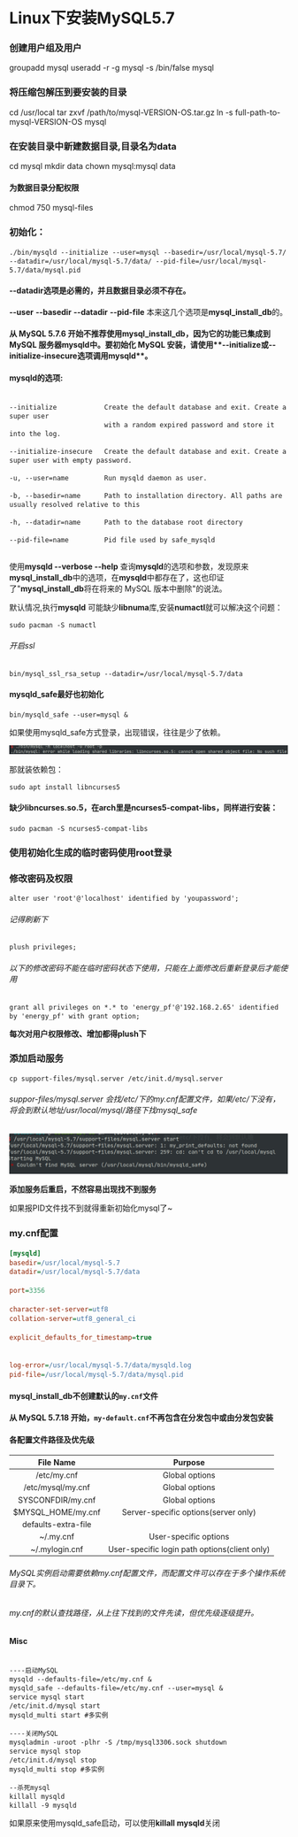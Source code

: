 # Linux下安装MySQL5.7


### 创建用户组及用户
groupadd mysql
useradd -r -g mysql -s /bin/false mysql

### 将压缩包解压到要安装的目录
cd /usr/local
tar zxvf /path/to/mysql-VERSION-OS.tar.gz
ln -s full-path-to-mysql-VERSION-OS mysql

### 在安装目录中新建数据目录,目录名为data
cd mysql
mkdir data
chown mysql:mysql data
#### 为数据目录分配权限
chmod 750 mysql-files

### 初始化：
``` mysqld
./bin/mysqld --initialize --user=mysql --basedir=/usr/local/mysql-5.7/ --datadir=/usr/local/mysql-5.7/data/ --pid-file=/usr/local/mysql-5.7/data/mysql.pid
```

#### --datadir选项是必需的，并且数据目录必须不存在。

**--user** **--basedir** **--datadir** **--pid-file** 本来这几个选项是**mysql_install_db**的。

#### 从 MySQL 5.7.6 开始不推荐使用**mysql_install_db**，因为它的功能已集成到 MySQL 服务器**mysqld**中。要初始化 MySQL 安装，请使用**--initialize**或**--initialize-insecure**选项调用**mysqld**。



#### **mysqld**的选项:

```shell

--initialize        	Create the default database and exit. Create a super user 
						with a random expired password and store it into the log.
						
--initialize-insecure 	Create the default database and exit. Create a super user with empty password.
                    
-u, --user=name     	Run mysqld daemon as user.
    
-b, --basedir=name  	Path to installation directory. All paths are usually resolved relative to this
  
-h, --datadir=name  	Path to the database root directory
  
--pid-file=name     	Pid file used by safe_mysqld


```

使用**mysqld --verbose --help** 查询**mysqld**的选项和参数，发现原来**mysql_install_db**中的选项，在**mysqld**中都存在了，这也印证了"**mysql_install_db**将在将来的 MySQL 版本中删除"的说法。



默认情况,执行**mysqld** 可能缺少**libnuma**库,安装**numactl**就可以解决这个问题：

```shell
sudo pacman -S numactl
```





###### 开启ssl

```shell
bin/mysql_ssl_rsa_setup --datadir=/usr/local/mysql-5.7/data
```



#### mysqld_safe最好也初始化           
```shell
bin/mysqld_safe --user=mysql &
```

如果使用mysqld_safe方式登录，出现错误，往往是少了依赖。

![image-20200610022158342](./linux下安装mysql.assets/image-20200610022158342.png)

那就装依赖包：

```shell
sudo apt install libncurses5
```

#### 缺少libncurses.so.5，在arch里是ncurses5-compat-libs，同样进行安装：

```shell
sudo pacman -S ncurses5-compat-libs　
```

#### 



### 使用初始化生成的临时密码使用root登录



### 修改密码及权限

```mysql
alter user 'root'@'localhost' identified by 'youpassword'; 
```

###### 记得刷新下

```mysql
plush privileges;
```



###### 以下的修改密码不能在临时密码状态下使用，只能在上面修改后重新登录后才能使用

```mysql
grant all privileges on *.* to 'energy_pf'@'192.168.2.65' identified by 'energy_pf' with grant option;
```



**每次对用户权限修改、增加都得plush下**



### 添加启动服务

```shell
cp support-files/mysql.server /etc/init.d/mysql.server
```



###### suppor-files/mysql.server 会找/etc/下的my.cnf配置文件，如果/etc/下没有，将会到默认地址/usr/local/mysql/路径下找mysql_safe

![image-20200610114905111](./linux下安装mysql.assets/image-20200610114905111.png)



**添加服务后重启，不然容易出现找不到服务**



如果报PID文件找不到就得重新初始化mysql了~






### my.cnf配置
```ini
[mysqld]
basedir=/usr/local/mysql-5.7
datadir=/usr/local/mysql-5.7/data

port=3356

character-set-server=utf8
collation-server=utf8_general_ci

explicit_defaults_for_timestamp=true


log-error=/usr/local/mysql-5.7/data/mysqld.log
pid-file=/usr/local/mysql-5.7/data/mysql.pid


```

#### **mysql_install_db**不创建默认的`my.cnf`文件

#### 从 MySQL 5.7.18 开始，`my-default.cnf`不再包含在分发包中或由分发包安装



#### 各配置文件路径及优先级

|      File Name      |                    Purpose                    |
| :-----------------: | :-------------------------------------------: |
|     /etc/my.cnf     |                Global options                 |
|  /etc/mysql/my.cnf  |                Global options                 |
|  SYSCONFDIR/my.cnf  |                Global options                 |
| $MYSQL_HOME/my.cnf  |     Server-specific options(server only)      |
| defaults-extra-file |                                               |
|      ~/.my.cnf      |             User-specific options             |
|   ~/.mylogin.cnf    | User-specific login path options(client only) |

###### MySQL实例启动需要依赖my.cnf配置文件，而配置文件可以存在于多个操作系统目录下。

###### my.cnf的默认查找路径，从上往下找到的文件先读，但优先级逐级提升。




#### Misc


```shell

----启动MySQL
mysqld --defaults-file=/etc/my.cnf &
mysqld_safe --defaults-file=/etc/my.cnf --user=mysql &
service mysql start
/etc/init.d/mysql start
mysqld_multi start #多实例

----关闭MySQL
mysqladmin -uroot -plhr -S /tmp/mysql3306.sock shutdown
service mysql stop
/etc/init.d/mysql stop
mysqld_multi stop #多实例

--杀死mysql
killall mysqld
killall -9 mysqld
```

如果原来使用mysqld_safe启动，可以使用**killall mysqld**关闭





